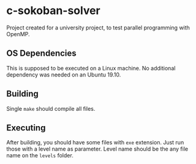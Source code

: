 # c-sokoban-solver

Project created for a university project, to test parallel programming with OpenMP.

## OS Dependencies

This is supposed to be executed on a Linux machine. No additional dependency
was needed on an Ubuntu 19.10.

## Building

Single `make` should compile all files.

## Executing

After building, you should have some files with `exe` extension. Just run those
with a level name as parameter. Level name should be the any file name on the `levels` folder.
